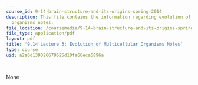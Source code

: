 ```yaml
---
course_id: 9-14-brain-structure-and-its-origins-spring-2014
description: This file contains the information regarding evolution of multicellular
  organisms notes.
file_location: /coursemedia/9-14-brain-structure-and-its-origins-spring-2014/a2a6d139026679625d10fa66eca5896a_MIT9_14S14_Lecture3.pdf
file_type: application/pdf
layout: pdf
title: '9.14 Lecture 3: Evolution of Multicellular Organisms Notes'
type: course
uid: a2a6d139026679625d10fa66eca5896a

---
```

None